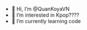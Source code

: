 - 👋 Hi, I’m @QuanKoyaVN
- 👀 I’m interested in Kpop????
- 🌱 I’m currently learning code

<!---
QuanKoyaVN/QuanKoyaVN is a ✨ special ✨ repository because its `README.md` (this file) appears on your GitHub profile.
You can click the Preview link to take a look at your changes.
--->
